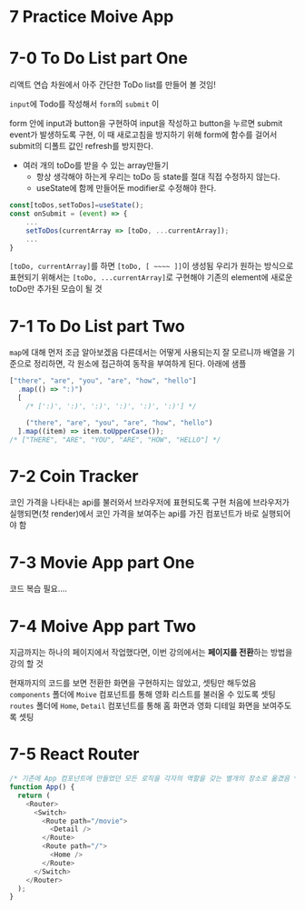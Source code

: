 # 7 Practice Moive App

# 7-0 To Do List part One

리액트 연습 차원에서 아주 간단한 ToDo list를 만들어 볼 것임!

`input`에 Todo를 작성해서 `form`의 `submit` 이

form 안에 input과 button을 구현하여 input을 작성하고 button을 누르면 submit event가 발생하도록 구현, 이 때 새로고침을 방지하기 위해 form에 함수를 걸어서 submit의 디폴트 값인 refresh를 방지한다.

- 여러 개의 toDo를 받을 수 있는 array만들기
  - 항상 생각해야 하는게 우리는 toDo 등 state를 절대 직접 수정하지 않는다.
  - useState에 함께 만들어둔 modifier로 수정해야 한다.

```js
const[toDos,setToDos]=useState();
const onSubmit = (event) => {
    ...
    setToDos(currentArray => [toDo, ...currentArray]);
    ...
}
```

`[toDo, currentArray]`를 하면 `[toDo, [ ~~~~ ]]`이 생성됨
우리가 원하는 방식으로 표현되기 위해서는 `[toDo, ...currentArray]`로 구현해야 기존의 element에 새로운 toDo만 추가된 모습이 될 것

# 7-1 To Do List part Two

`map`에 대해 먼저 조금 알아보겠음
다른데서는 어떻게 사용되는지 잘 모르니까 배열을 기준으로 정리하면, 각 원소에 접근하여 동작을 부여하게 된다. 아래에 샘플

```js
["there", "are", "you", "are", "how", "hello"]
  .map(() => ":)")
  [
    /* [':)', ':)', ':)', ':)', ':)', ':)'] */

    ("there", "are", "you", "are", "how", "hello")
  ].map((item) => item.toUpperCase());
/* ["THERE", "ARE", "YOU", "ARE", "HOW", "HELLO"] */
```

# 7-2 Coin Tracker

코인 가격을 나타내는 api를 불러와서 브라우저에 표현되도록 구현
처음에 브라우저가 실행되면(첫 render)에서 코인 가격을 보여주는 api를 가진 컴포넌트가 바로 실행되어야 함

# 7-3 Movie App part One

코드 복습 필요....

# 7-4 Moive App part Two

지금까지는 하나의 페이지에서 작업했다면, 이번 강의에서는 **페이지를 전환**하는 방법을 강의 할 것

현재까지의 코드를 보면 전환한 화면을 구현하지는 않았고, 셋팅만 해두었음
`components` 폴더에 `Moive` 컴포넌트를 통해 영화 리스트를 불러올 수 있도록 셋팅
`routes` 폴더에 `Home`, `Detail` 컴포넌트를 통해 홈 화면과 영화 디테일 화면을 보여주도록 셋팅

# 7-5 React Router

```js
/* 기존에 App 컴포넌트에 만들었던 모든 로직을 각자의 역할을 갖는 별개의 장소로 옮겼음 */
function App() {
  return (
    <Router>
      <Switch>
        <Route path="/movie">
          <Detail />
        </Route>
        <Route path="/">
          <Home />
        </Route>
      </Switch>
    </Router>
  );
}
```
